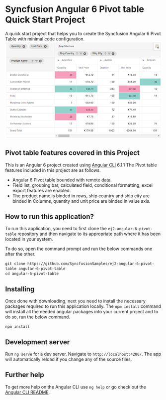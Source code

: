 # Syncfusion Angular 6 Pivot table Quick Start Project

A quick start project that helps you to create the Syncfusion Angular 6 Pivot Table with minimal code configuration.
![Angular 6 Pivot-table](angular-6-pivot-table.PNG)

## Pivot table features covered in this Project

This is an Angular 6 project created using [Angular CLI](https://github.com/angular/angular-cli) 6.1.1 The Pivot table features included in this project are as follows.

* Angular 6 Pivot table bounded with remote data.
* Field list, grouping bar, calculated field, conditional formatting, excel export features are enabled.
* The product name is binded in rows, ship country and ship city are binded in Columns, quantity and unit price are binded in value axis.

## How to run this application?
To run this application, you need to first clone the `ej2-angular-6-pivot-table` repository and then navigate to its appropriate path where it has been located in your system.

To do so, open the command prompt and run the below commands one after the other.

```
git clone https://github.com/SyncfusionSamples/ej2-angular-6-pivot-table angular-6-pivot-table
cd angular-6-pivot-table
```


## Installing

Once done with downloading, next you need to install the necessary packages required to run this application locally. The `npm install` command will install all the needed angular packages into your current project and to do so, run the below command.

```
npm install
```

## Development server

Run `ng serve` for a dev server. Navigate to `http://localhost:4200/`. The app will automatically reload if you change any of the source files.

## Further help

To get more help on the Angular CLI use `ng help` or go check out the [Angular CLI README](https://github.com/angular/angular-cli/blob/master/README.md).
